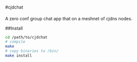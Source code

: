 #cjdchat
####

A zero conf group chat app that on a meshnet of cjdns nodes. 

##Install

``` bash
cd /path/to/cjdchat
# compile
make
# copy binaries to /bin/
make install
```
